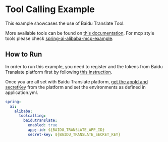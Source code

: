 # Tool Calling Example

This example showcases the use of Baidu Translate Tool.

More available tools can be found on [this documentation](https://java2ai.com/docs/1.0.0-M5.1/integrations/tools/). For mcp style tools please check [spring-ai-alibaba-mcp-example](../spring-ai-alibaba-mcp-example).


## How to Run
In order to run this example, you need to register and the tokens from Baidu Translate platform first by following [this instruction](https://api.fanyi.baidu.com/).

Once you are all set with Baidu Translate platform, [get the appId and secretKey](](BAIDU_TRANSLATE_APP_ID).) from the platform and set the environments as defined in application.yml.

```yaml
spring:
  ai:
    alibaba:
      toolcalling:
        baidutranslate:
          enabled: true
          app;-id: ${BAIDU_TRANSLATE_APP_ID}
          secret-key: ${BAIDU_TRANSLATE_SECRET_KEY}
```
